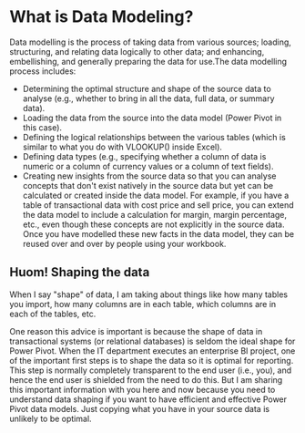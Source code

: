 # What is Data Modeling?

Data modelling is the process of taking data from various sources; loading, structuring, and relating data logically to other data; and enhancing, embellishing, and generally preparing the data for use.The data modelling process includes:
- Determining the optimal structure and shape of the source data to analyse (e.g., whether to bring in all the data, full data, or summary data).
- Loading the data from the source into the data model (Power Pivot in this case).
- Defining the logical relationships between the various tables (which is similar to what you do with VLOOKUP() inside Excel).
- Defining data types (e.g., specifying whether a column of data is numeric or a column of currency values or a column of text fields).
- Creating new insights from the source data so that you can analyse concepts that don't exist natively in the source data but yet can be calculated or created inside the data model. For example, if you have a table of transactional data with cost price and sell price, you can extend the data model to include a calculation for margin, margin percentage, etc., even though these concepts are not explicitly in the source data. Once you have modelled these new facts in the data model, they can be reused over and over by people using your workbook.

## Huom! Shaping the data

 When I say "shape" of data, I am taking about things like how many tables you import, how many columns are in each table, which columns are in each of the tables, etc.
 
One reason this advice is important is because the shape of data in transactional systems (or relational databases) is seldom the ideal shape for Power Pivot. When the IT department executes an enterprise BI project, one of the important first steps is to shape the data so it is optimal for reporting. This step is normally completely transparent to the end user (i.e., you), and hence the end user is shielded from the need to do this. But I am sharing this important information with you here and now because you need to understand data shaping if you want to have efficient and effective Power Pivot data models. Just copying what you have in your source data is unlikely to be optimal.

